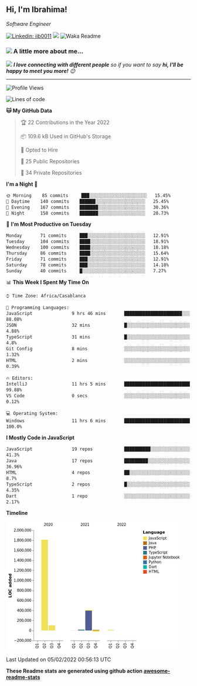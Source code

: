 <h2>Hi, I'm Ibrahima! </h2>
<p><em>Software Engineer 
</em></p>


[![Linkedin: iib0011](https://img.shields.io/badge/-iib0011-blue?style=flat-square&logo=Linkedin&logoColor=white&link=https://www.linkedin.com/in/iib0011/)](https://www.linkedin.com/in/iib0011/)
![](https://visitor-badge.glitch.me/badge?page_id=iib0011)
![Waka Readme](https://github.com/iib0011/iib0011/workflows/Waka%20Readme/badge.svg)


### <img src="https://media.giphy.com/media/VgCDAzcKvsR6OM0uWg/giphy.gif" width="50"> A little more about me...  


<img src="https://media.giphy.com/media/LnQjpWaON8nhr21vNW/giphy.gif" width="60"> <em><b>I love connecting with different people</b> so if you want to say <b>hi, I'll be happy to meet you more!</b> 😊</em>

---
<!--START_SECTION:waka-->
![Profile Views](http://img.shields.io/badge/Profile%20Views-0-blue)

![Lines of code](https://img.shields.io/badge/From%20Hello%20World%20I%27ve%20Written-2%20Million%20lines%20of%20code-blue)

**🐱 My GitHub Data** 

> 🏆 22 Contributions in the Year 2022
 > 
> 📦 109.6 kB Used in GitHub's Storage 
 > 
> 💼 Opted to Hire
 > 
> 📜 25 Public Repositories 
 > 
> 🔑 34 Private Repositories  
 > 
**I'm a Night 🦉** 

```text
🌞 Morning    85 commits     ███░░░░░░░░░░░░░░░░░░░░░░   15.45% 
🌆 Daytime    140 commits    ██████░░░░░░░░░░░░░░░░░░░   25.45% 
🌃 Evening    167 commits    ███████░░░░░░░░░░░░░░░░░░   30.36% 
🌙 Night      158 commits    ███████░░░░░░░░░░░░░░░░░░   28.73%

```
📅 **I'm Most Productive on Tuesday** 

```text
Monday       71 commits     ███░░░░░░░░░░░░░░░░░░░░░░   12.91% 
Tuesday      104 commits    ████░░░░░░░░░░░░░░░░░░░░░   18.91% 
Wednesday    100 commits    ████░░░░░░░░░░░░░░░░░░░░░   18.18% 
Thursday     86 commits     ████░░░░░░░░░░░░░░░░░░░░░   15.64% 
Friday       71 commits     ███░░░░░░░░░░░░░░░░░░░░░░   12.91% 
Saturday     78 commits     ███░░░░░░░░░░░░░░░░░░░░░░   14.18% 
Sunday       40 commits     █░░░░░░░░░░░░░░░░░░░░░░░░   7.27%

```


📊 **This Week I Spent My Time On** 

```text
⌚︎ Time Zone: Africa/Casablanca

💬 Programming Languages: 
JavaScript               9 hrs 46 mins       ██████████████████████░░░   88.08% 
JSON                     32 mins             █░░░░░░░░░░░░░░░░░░░░░░░░   4.88% 
TypeScript               31 mins             █░░░░░░░░░░░░░░░░░░░░░░░░   4.8% 
Git Config               8 mins              ░░░░░░░░░░░░░░░░░░░░░░░░░   1.32% 
HTML                     2 mins              ░░░░░░░░░░░░░░░░░░░░░░░░░   0.39%

🔥 Editors: 
IntelliJ                 11 hrs 5 mins       █████████████████████████   99.88% 
VS Code                  0 secs              ░░░░░░░░░░░░░░░░░░░░░░░░░   0.12%

💻 Operating System: 
Windows                  11 hrs 6 mins       █████████████████████████   100.0%

```

**I Mostly Code in JavaScript** 

```text
JavaScript               19 repos            ██████████░░░░░░░░░░░░░░░   41.3% 
Java                     17 repos            █████████░░░░░░░░░░░░░░░░   36.96% 
HTML                     4 repos             ██░░░░░░░░░░░░░░░░░░░░░░░   8.7% 
TypeScript               2 repos             █░░░░░░░░░░░░░░░░░░░░░░░░   4.35% 
Dart                     1 repo              ░░░░░░░░░░░░░░░░░░░░░░░░░   2.17%

```


**Timeline**

![Chart not found](https://raw.githubusercontent.com/iib0011/iib0011/master/charts/bar_graph.png) 


 Last Updated on 05/02/2022 00:56:13 UTC
<!--END_SECTION:waka-->

**These Readme stats are generated using github action [awesome-readme-stats](https://github.com/iib0011/waka-readme-stats)**
